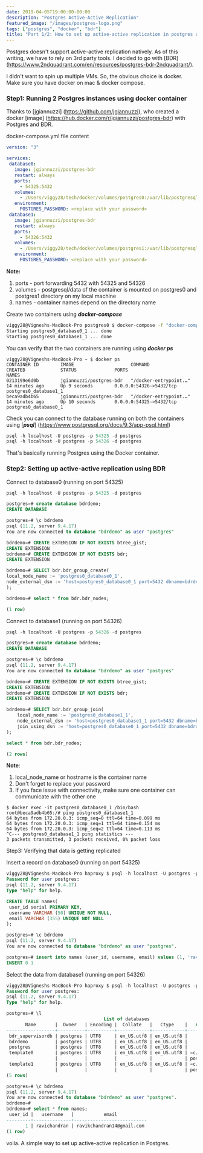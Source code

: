 ```yaml
---
date: 2019-04-05T19:00:00-00:00
description: "Postgres Active-Active Replication"
featured_image: "/images/postgres-logo.png"
tags: ["postgres", "docker", "bdr"]
title: "Part 1/2: How to set up active-active replication in postgres using BDR"
---
```


Postgres doesn't support active-active replication natively. As of this writing, we have to rely on 3rd party tools. I decided to go with [BDR] (<https://www.2ndquadrant.com/en/resources/postgres-bdr-2ndquadrant/>).

I didn't want to spin up multiple VMs. So, the obvious choice is docker. Make sure you have docker on mac & docker compose.

### Step1: Running 2 Postgres instances using docker container

Thanks to [jgiannuzzi] (<https://github.com/jgiannuzzi>), who created a docker [image] (<https://hub.docker.com/r/jgiannuzzi/postgres-bdr>) with Postgres and BDR.

docker-compose.yml file content

```yml
version: "3"

services:
 database0:
   image: jgiannuzzi/postgres-bdr
   restart: always
   ports:
     - 54325:5432
   volumes:
     - /Users/viggy28/tech/docker/volumes/postgres0:/var/lib/postgresql/data
   environment:
     POSTGRES_PASSWORD: <replace with your password>
 database1:
   image: jgiannuzzi/postgres-bdr
   restart: always
   ports:
     - 54326:5432
   volumes:
     - /Users/viggy28/tech/docker/volumes/postgres1:/var/lib/postgresql/data
   environment:
     POSTGRES_PASSWORD: <replace with your password>
```

**Note:**

  1. ports - port forwarding 5432 with 54325 and 54326
  2. volumes - postgresql/data of the container is mounted on postgres0 and postgres1 directory on my local machine
  3. names - container names depend on the directory name

Create two containers using ***docker-compose***

```bash
viggy28@Vigneshs-MacBook-Pro postgres0 $ docker-compose -f "docker-compose.yml" up -d --build
Starting postgres0_database0_1 ... done
Starting postgres0_database1_1 ... done
```

You can verify that the two containers are running using ***docker ps***

```shell
viggy28@Vigneshs-MacBook-Pro ~ $ docker ps
CONTAINER ID        IMAGE                     COMMAND                  CREATED             STATUS              PORTS                     NAMES
0213199e6d0b        jgiannuzzi/postgres-bdr   "/docker-entrypoint.…"   14 minutes ago      Up 9 seconds        0.0.0.0:54326->5432/tcp   postgres0_database1_1
beca9adb4b65        jgiannuzzi/postgres-bdr   "/docker-entrypoint.…"   14 minutes ago      Up 10 seconds       0.0.0.0:54325->5432/tcp   postgres0_database0_1
```

Check you can connect to the database running on both the containers using [***psql***] (<https://www.postgresql.org/docs/9.3/app-psql.html>)

```sql
psql -h localhost -U postgres -p 54325 -d postgres
psql -h localhost -U postgres -p 54326 -d postgres
```

That's basically running Postgres using the Docker container.

### Step2: Setting up active-active replication using BDR

Connect to database0 (running on port 54325)

```sql
psql -h localhost -U postgres -p 54325 -d postgres

postgres=# create database bdrdemo;
CREATE DATABASE

postgres=# \c bdrdemo
psql (11.2, server 9.4.17)
You are now connected to database "bdrdemo" as user "postgres"

bdrdemo=# CREATE EXTENSION IF NOT EXISTS btree_gist;
CREATE EXTENSION
bdrdemo=# CREATE EXTENSION IF NOT EXISTS bdr;
CREATE EXTENSION

bdrdemo=# SELECT bdr.bdr_group_create(
local_node_name := 'postgres0_database0_1',
node_external_dsn := 'host=postgres0_database0_1 port=5432 dbname=bdrdemo password=replace with your password'
);

bdrdemo=# select * from bdr.bdr_nodes;

(1 row)
```

Connect to database1 (running on port 54326)

``` sql
psql -h localhost -U postgres -p 54326 -d postgres

postgres=# create database bdrdemo;
CREATE DATABASE

postgres=# \c bdrdemo
psql (11.2, server 9.4.17)
You are now connected to database "bdrdemo" as user "postgres"

bdrdemo=# CREATE EXTENSION IF NOT EXISTS btree_gist;
CREATE EXTENSION
bdrdemo=# CREATE EXTENSION IF NOT EXISTS bdr;
CREATE EXTENSION

bdrdemo=# SELECT bdr.bdr_group_join(
    local_node_name := 'postgres0_database1_1',
    node_external_dsn := 'host=postgres0_database1_1 port=5432 dbname=bdrdemo password=replace with your password',
    join_using_dsn := 'host=postgres0_database0_1 port=5432 dbname=bdrdemo password=replace with your password'
);

select * from bdr.bdr_nodes;

(2 rows)
```

**Note**:
  
  1. local_node_name or hostname is the container name
  2. Don't forget to replace your password
  3. If you face issue with connectivity, make sure one container can communicate with the other one

```shell
$ docker exec -it postgres0_database0_1 /bin/bash
root@beca9adb4b65:/# ping postgres0_database1_1
64 bytes from 172.20.0.3: icmp_seq=0 ttl=64 time=0.099 ms
64 bytes from 172.20.0.3: icmp_seq=1 ttl=64 time=0.154 ms
64 bytes from 172.20.0.3: icmp_seq=2 ttl=64 time=0.113 ms
^C--- postgres0_database1_1 ping statistics ---
3 packets transmitted, 3 packets received, 0% packet loss
```

Step3: Verifying that data is getting replicated

Insert a record on database0 (running on port 54325)

```sql
viggy28@Vigneshs-MacBook-Pro haproxy $ psql -h localhost -U postgres -p 54325 -d postgres
Password for user postgres:
psql (11.2, server 9.4.17)
Type "help" for help.

CREATE TABLE names(
 user_id serial PRIMARY KEY,
 username VARCHAR (50) UNIQUE NOT NULL,
 email VARCHAR (355) UNIQUE NOT NULL
);

postgres=# \c bdrdemo
psql (11.2, server 9.4.17)
You are now connected to database "bdrdemo" as user "postgres".

postgres=# insert into names (user_id, username, email) values (1, 'ravichandran', 'ravikchandran14@gmail.com');
INSERT 0 1

```

Select the data from database1 (running on port 54326)

```sql
viggy28@Vigneshs-MacBook-Pro haproxy $ psql -h localhost -U postgres -p 54326 -d postgres
Password for user postgres:
psql (11.2, server 9.4.17)
Type "help" for help.

postgres=# \l
                                    List of databases
       Name       |  Owner   | Encoding |  Collate   |   Ctype    |   Access privileges
------------------+----------+----------+------------+------------+-----------------------
 bdr_supervisordb | postgres | UTF8     | en_US.utf8 | en_US.utf8 |
 bdrdemo          | postgres | UTF8     | en_US.utf8 | en_US.utf8 |
 postgres         | postgres | UTF8     | en_US.utf8 | en_US.utf8 |
 template0        | postgres | UTF8     | en_US.utf8 | en_US.utf8 | =c/postgres          +
                  |          |          |            |            | postgres=CTc/postgres
 template1        | postgres | UTF8     | en_US.utf8 | en_US.utf8 | =c/postgres          +
                  |          |          |            |            | postgres=CTc/postgres
(5 rows)

postgres=# \c bdrdemo
psql (11.2, server 9.4.17)
You are now connected to database "bdrdemo" as user "postgres".
bdrdemo=#
bdrdemo=# select * from names;
 user_id |   username   |           email
---------+--------------+---------------------------
       1 | ravichandran | ravikchandran14@gmail.com
(1 row)
```

voila. A simple way to set up active-active replication in Postgres.
